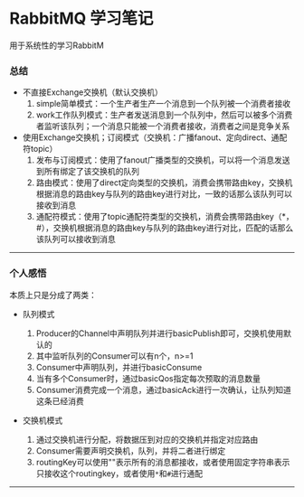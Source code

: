 # RabbitMQ 学习笔记
用于系统性的学习RabbitM

### 总结

- 不直接Exchange交换机（默认交换机）
  1. simple简单模式：一个生产者生产一个消息到一个队列被一个消费者接收
  2. work工作队列模式：生产者发送消息到一个队列中，然后可以被多个消费者监听该队列；一个消息只能被一个消费者接收，消费者之间是竞争关系
- 使用Exchange交换机；订阅模式（交换机：广播fanout、定向direct、通配符topic）
  1. 发布与订阅模式：使用了fanout广播类型的交换机，可以将一个消息发送到所有绑定了该交换机的队列
  2. 路由模式：使用了direct定向类型的交换机，消费会携带路由key，交换机根据消息的路由key与队列的路由key进行对比，一致的话那么该队列可以接收到消息
  3. 通配符模式：使用了topic通配符类型的交换机，消费会携带路由key（*， #），交换机根据消息的路由key与队列的路由key进行对比，匹配的话那么该队列可以接收到消息

***

### 个人感悟

本质上只是分成了两类：

* 队列模式
  1. Producer的Channel中声明队列并进行basicPublish即可，交换机使用默认的
  2. 其中监听队列的Consumer可以有n个，n>=1
  3. Consumer中声明队列，并进行basicConsume
  4. 当有多个Consumer时，通过basicQos指定每次预取的消息数量
  5. Consumer消费完成一个消息，通过basicAck进行一次确认，让队列知道这条已经消费

* 交换机模式
  1. 通过交换机进行分配，将数据压到对应的交换机并指定对应路由
  2. Consumer需要声明交换机，队列，并将二者进行绑定
  3. routingKey可以使用""表示所有的消息都接收，或者使用固定字符串表示只接收这个routingkey，或者使用`*`和`#`进行通配
  
***
